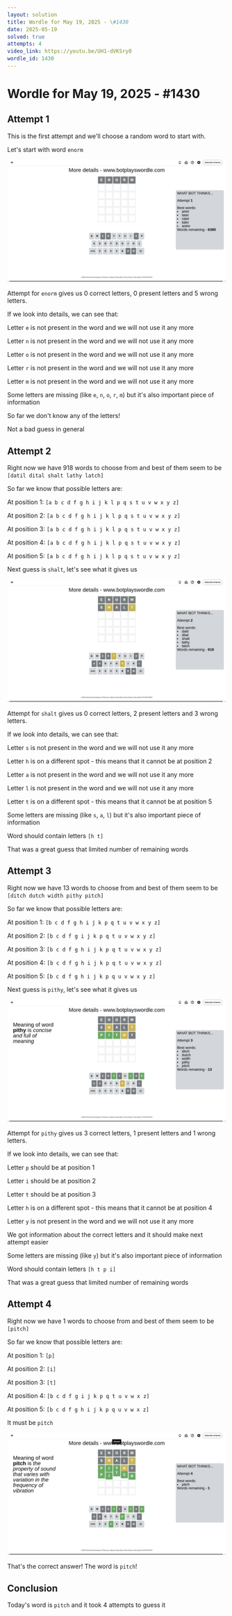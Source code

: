 ```yaml
---
layout: solution
title: Wordle for May 19, 2025 - \#1430
date: 2025-05-19
solved: true
attempts: 4
video_link: https://youtu.be/UH1-dVKSry0
wordle_id: 1430
---
```


# Wordle for May 19, 2025 - \#1430

## Attempt 1

This is the first attempt and we'll choose a random word to start with.

Let's start with word `enorm`

![Attempt 1](2025-05-19/attempt-1.png)

Attempt for `enorm` gives us 0 correct letters, 0 present letters and 5 wrong letters.

If we look into details, we can see that:

Letter `e` is not present in the word and we will not use it any more

Letter `n` is not present in the word and we will not use it any more

Letter `o` is not present in the word and we will not use it any more

Letter `r` is not present in the word and we will not use it any more

Letter `m` is not present in the word and we will not use it any more

Some letters are missing (like `e`, `n`, `o`, `r`, `m`) but it's also important piece of information

So far we don't know any of the letters!

Not a bad guess in general



## Attempt 2

Right now we have 918 words to choose from and best of them seem to be `[datil dital shalt lathy latch]`

So far we know that possible letters are:

At position 1: `[a b c d f g h i j k l p q s t u v w x y z]`

At position 2: `[a b c d f g h i j k l p q s t u v w x y z]`

At position 3: `[a b c d f g h i j k l p q s t u v w x y z]`

At position 4: `[a b c d f g h i j k l p q s t u v w x y z]`

At position 5: `[a b c d f g h i j k l p q s t u v w x y z]`

Next guess is `shalt`, let's see what it gives us

![Attempt 2](2025-05-19/attempt-2.png)

Attempt for `shalt` gives us 0 correct letters, 2 present letters and 3 wrong letters.

If we look into details, we can see that:

Letter `s` is not present in the word and we will not use it any more

Letter `h` is on a different spot - this means that it cannot be at position 2

Letter `a` is not present in the word and we will not use it any more

Letter `l` is not present in the word and we will not use it any more

Letter `t` is on a different spot - this means that it cannot be at position 5

Some letters are missing (like `s`, `a`, `l`) but it's also important piece of information

Word should contain letters `[h t]`

That was a great guess that limited number of remaining words



## Attempt 3

Right now we have 13 words to choose from and best of them seem to be `[ditch dutch width pithy pitch]`

So far we know that possible letters are:

At position 1: `[b c d f g h i j k p q t u v w x y z]`

At position 2: `[b c d f g i j k p q t u v w x y z]`

At position 3: `[b c d f g h i j k p q t u v w x y z]`

At position 4: `[b c d f g h i j k p q t u v w x y z]`

At position 5: `[b c d f g h i j k p q u v w x y z]`

Next guess is `pithy`, let's see what it gives us

![Attempt 3](2025-05-19/attempt-3.png)

Attempt for `pithy` gives us 3 correct letters, 1 present letters and 1 wrong letters.

If we look into details, we can see that:

Letter `p` should be at position 1

Letter `i` should be at position 2

Letter `t` should be at position 3

Letter `h` is on a different spot - this means that it cannot be at position 4

Letter `y` is not present in the word and we will not use it any more

We got information about the correct letters and it should make next attempt easier

Some letters are missing (like `y`) but it's also important piece of information

Word should contain letters `[h t p i]`

That was a great guess that limited number of remaining words



## Attempt 4

Right now we have 1 words to choose from and best of them seem to be `[pitch]`

So far we know that possible letters are:

At position 1: `[p]`

At position 2: `[i]`

At position 3: `[t]`

At position 4: `[b c d f g i j k p q t u v w x z]`

At position 5: `[b c d f g h i j k p q u v w x z]`

It must be `pitch`

![Attempt 4](2025-05-19/attempt-4.png)

That's the correct answer! The word is `pitch`!

## Conclusion

Today's word is `pitch` and it took 4 attempts to guess it


